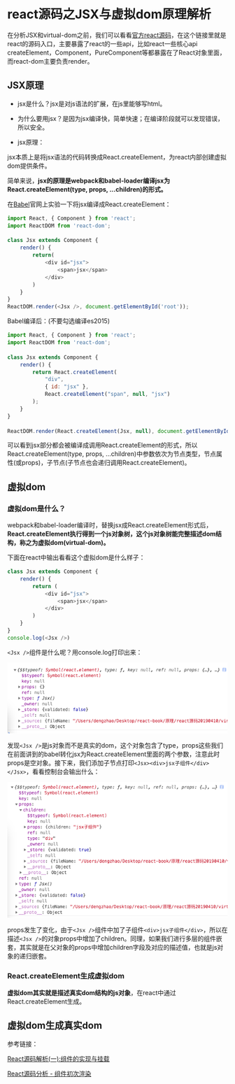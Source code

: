 # react源码之JSX与虚拟dom原理解析

在分析JSX和virtual-dom之前，我们可以看看[官方react源码](https://github.com/facebook/react/blob/master/packages/react/src/React.js)，在这个链接里就是react的源码入口，主要暴露了react的一些api，比如react一些核心api createElement，Component，PureComponent等都暴露在了React对象里面，而react-dom主要负责render。

## JSX原理

* jsx是什么？jsx是对js语法的扩展，在js里能够写html。

* 为什么要用jsx？是因为jsx编译快，简单快速；在编译阶段就可以发现错误，所以安全。

* jsx原理：

jsx本质上是将jsx语法的代码转换成React.createElement，为react内部创建虚拟dom提供条件。

简单来说，**jsx的原理是webpack和babel-loader编译jsx为React.createElement(type, props, ...children)的形式。**

在[Babel](https://babeljs.io/repl/)官网上实验一下将jsx编译成React.createElement：


```js
import React, { Component } from 'react';
import ReactDOM from 'react-dom';

class Jsx extends Component {
    render() {
        return(
            <div id="jsx">
                <span>jsx</span>
            </div>
        )
    }
}
ReactDOM.render(<Jsx />, document.getElementById('root'));
```

Babel编译后：(不要勾选编译es2015)

```js
import React, { Component } from 'react';
import ReactDOM from 'react-dom';

class Jsx extends Component {
    render() {
        return React.createElement(
            "div", 
            { id: "jsx" }, 
            React.createElement("span", null, "jsx")
        );
    }
}

ReactDOM.render(React.createElement(Jsx, null), document.getElementById('root'));
```

可以看到jsx部分都会被编译成调用React.createElement的形式，所以React.createElement(type, props, ...children)中参数依次为节点类型，节点属性(或props)，子节点(子节点也会递归调用React.createElement)。

## 虚拟dom

### 虚拟dom是什么？

webpack和babel-loader编译时，替换jsx成React.createElement形式后，**React.createElement执行得到一个js对象树，这个js对象树能完整描述dom结构，称之为虚拟dom(virtual-dom)。**

下面在react中输出看看这个虚拟dom是什么样子：

```js
class Jsx extends Component {
    render() {
        return (
            <div id="jsx">
                <span>jsx</span>
            </div>
        )
    }
}
console.log(<Jsx />)
```

`<Jsx />`组件是什么呢？用console.log打印出来：

<img src="./images/virtual-dom01.png" />

发现`<Jsx />`是js对象而不是真实的dom，这个对象包含了type，props这些我们在前面讲到的babel转化jsx为React.createElement里面的两个参数，注意此时props是空对象。接下来，我们添加子节点打印`<Jsx><div>jsx子组件</div></Jsx>`，看看控制台会输出什么：

<img src="./images/virtual-dom02.png" />

props发生了变化，由于`<Jsx />`组件中加了子组件`<div>jsx子组件</div>`，所以在描述`<Jsx />`的对象props中增加了children。同理，如果我们进行多层的组件嵌套，其实就是在父对象的props中增加children字段及对应的描述值，也就是js对象的递归嵌套。

### React.createElement生成虚拟dom

**虚拟dom其实就是描述真实dom结构的js对象**，在react中通过React.createElement生成。

## 虚拟dom生成真实dom

参考链接：

[React源码解析(一):组件的实现与挂载](https://juejin.im/post/5983dfbcf265da3e2f7f32de)

[React源码分析 - 组件初次渲染](https://juejin.im/post/5a92e02d6fb9a0633d71f7f7)